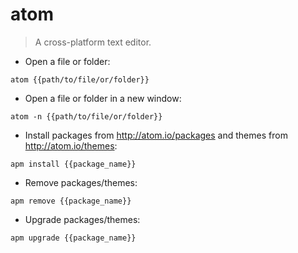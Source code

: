 # atom

> A cross-platform text editor.

- Open a file or folder:

`atom {{path/to/file/or/folder}}`

- Open a file or folder in a new window:

`atom -n {{path/to/file/or/folder}}`

- Install packages from http://atom.io/packages and themes from http://atom.io/themes:

`apm install {{package_name}}`

- Remove packages/themes:

`apm remove {{package_name}}`

- Upgrade packages/themes:

`apm upgrade {{package_name}}`
